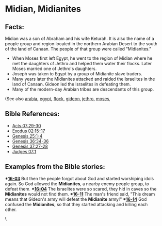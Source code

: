 # Midian, Midianites #

## Facts: ##

Midian was a son of Abraham and his wife Keturah. It is also the name of a people group and region located in the northern Arabian Desert to the south of the land of Canaan. The people of that group were called "Midianites."

* When Moses first left Egypt, he went to the region of Midian where he met the daughters of Jethro and helped them water their flocks. Later Moses married one of Jethro's daughters.
* Joseph was taken to Egypt by a group of Midianite slave traders.
* Many years later the Midianites attacked and raided the Israelites in the land of Canaan. Gideon led the Israelites in defeating them.
* Many of the modern-day Arabian tribes are descendants of this group.

(See also   [arabia](../other/arabia.md), [egypt](../other/egypt.md),   [flock](../other/flock.md),  [gideon](../other/gideon.md), [jethro](../other/jethro.md), [moses](../other/moses.md), 

## Bible References: ##

* [Acts 07:29-30](https://door43.org/en/bible/notes/act/07/29)
* [Exodus 02:15-17](https://door43.org/en/bible/notes/exo/02/15)
* [Genesis 25:1-4](https://door43.org/en/bible/notes/gen/25/01)
* [Genesis 36:34-36](https://door43.org/en/bible/notes/gen/36/34)
* [Genesis 37:27-28](https://door43.org/en/bible/notes/gen/37/27)
* [Judges 07:1](https://door43.org/en/bible/notes/jdg/07/01)

## Examples from the Bible stories: ##

  __*[16-03](https://door43.org/en/obs/notes/frames/16-03)__ But then the people forgot about God and started worshiping idols again. So God allowed the __Midianites__, a nearby enemy people group, to defeat them. 
  __*[16-04](https://door43.org/en/obs/notes/frames/16-04)__ The Israelites were so scared, they hid in caves so the __Midianites__ would not find them. 
  __*[16-11](https://door43.org/en/obs/notes/frames/16-11)__ The man's friend said, "This dream means that Gideon's army will defeat the __Midianite__ army!" 
  __*[16-14](https://door43.org/en/obs/notes/frames/16-14)__ God confused the __Midianites__, so that they started attacking and killing each other. 



\\

